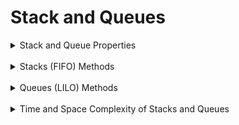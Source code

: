 # Stack and Queues

<details>
<summary>Stack and Queue Properties</summary>

<br>

Stacks and Queues are so similar in composition that we can discuss their properties together. They track the following three properties:

**Stack Properties | Queue Properties:**

| Stack Property | Description | Queue Property | Description |
| --- | --- | --- | --- |
| `top` | The first node in the Stack | `front` | The first node in the Queue. |
| \---- | Stacks do not have an equivalent | `back` | The last node in the Queue. |
| `length` | The number of nodes in the Stack; the Stack's length. | `length` | The number of nodes in the Queue; the Queue's length. |

</details>

<br>

<details>
<summary>Stacks (FIFO) Methods</summary>

<br>

| Type | Name | Description | Returns |
| --- | --- | --- | --- |
| Insertion | `push` | Adds a Node to the top of the Stack. | Integer - New size of stack |
| Deletion | `pop` | Removes a Node from the top of the Stack. | Node removed from top of Stack |
| Meta | `size` | Returns the current size of the Stack. | Integer |

</details>

<br>

<details>
<summary>Queues (LILO) Methods</summary>

<br>

| Type | Name | Description | Returns |
| --- | --- | --- | --- |
| Insertion | `enqueue` | Adds a Node to the front of the Queue. | Integer - New size of Queue |
| Deletion | `dequeue` | Removes a Node from the front of the Queue. | Node removed from front of Queue |
| Meta | `size` | Returns the current size of the Queue. | Integer |

</details>

<br>

<details>
<summary>Time and Space Complexity of Stacks and Queues
</summary>

<br>

---
| Data Structure Operation | Time Complexity (Avg) | Time Complexity (Worst) | Space Complexity (Worst) |
| --- | --- | --- | --- |
| Access | `Θ(n)` | `O(n)` | `O(n)` |
| Search | `Θ(n)` | `O(n)` | `O(n)` |
| Insertion | `Θ(1)` | `O(1)` | `O(n)` |
| Deletion | `Θ(1)` | `O(1)` | `O(n)` |
